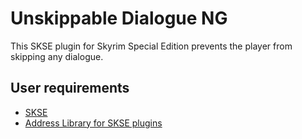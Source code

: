 # Unskippable Dialogue NG

This SKSE plugin for Skyrim Special Edition prevents the player from skipping any dialogue.

## User requirements

* [SKSE](https://skse.silverlock.org/)
* [Address Library for SKSE plugins](https://www.nexusmods.com/skyrimspecialedition/mods/32444)